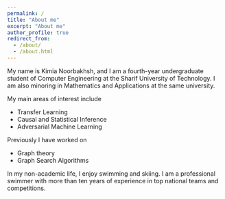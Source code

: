```yaml
---
permalink: /
title: "About me"
excerpt: "About me"
author_profile: true
redirect_from: 
  - /about/
  - /about.html
---
```


My name is Kimia Noorbakhsh, and I am a fourth-year undergraduate student of Computer Engineering at the Sharif University of Technology. I am also minoring in Mathematics and Applications at the same university.

My main areas of interest include
- Transfer Learning
- Causal and Statistical Inference
- Adversarial Machine Learning

Previously I have worked on
- Graph theory
- Graph Search Algorithms

In my non-academic life, I enjoy swimming and skiing. I am a professional swimmer with more than ten years of experience in top national teams and competitions.

